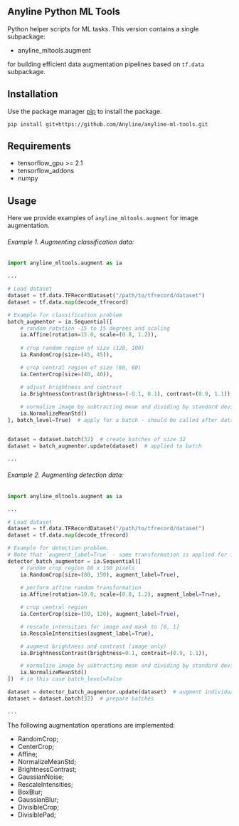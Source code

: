 Anyline Python ML Tools
----

Python helper scripts for ML tasks. 
This version contains a single subpackage:
 * anyline_mltools.augment
 
for building efficient data augmentation pipelines based on `tf.data` subpackage.

## Installation
Use the package manager [pip](https://pip.pypa.io/en/stable/) to install the package.
```
pip install git+https://github.com/Anyline/anyline-ml-tools.git
```


## Requirements

* tensorflow_gpu >= 2.1
* tensorflow_addons 
* numpy


## Usage

Here we provide examples of `anyline_mltools.augment` for image augmentation.


###### Example 1. Augmenting classification data:


```python
import anyline_mltools.augment as ia

...

# Load dataset 
dataset = tf.data.TFRecordDataset("/path/to/tfrecord/dataset")
dataset = tf.data.map(decode_tfrecord)

# Example for classification problem
batch_augmentor = ia.Sequential([
    # random rotation -15 to 15 degrees and scaling
    ia.Affine(rotation=15.0, scale=(0.8, 1.2)),  
    
    # crop random region of size (120, 100)
    ia.RandomCrop(size=(45, 45)),  

    # crop central region of size (80, 60)
    ia.CenterCrop(size=(40, 40)),  

    # adjust brightness and contrast
    ia.BrightnessContrast(brightness=(-0.1, 0.1), contrast=(0.9, 1.1)),  
    
    # normalize image by subtracting mean and dividing by standard deviation    
    ia.NormalizeMeanStd()
], batch_level=True)  # apply for a batch - should be called after dataset.batch(...)


dataset = dataset.batch(32)  # create batches of size 32
dataset = batch_augmentor.update(dataset)  # applied to batch 

... 

```

###### Example 2. Augmenting detection data:

```python
import anyline_mltools.augment as ia

...

# Load dataset 
dataset = tf.data.TFRecordDataset("/path/to/tfrecord/dataset")
dataset = tf.data.map(decode_tfrecord)

# Example for detection problem. 
# Note that `augment_label=True` - same transformation is applied for image and mask
detector_batch_augmentor = ia.Sequential([
    # random crop region 80 x 150 pixels
    ia.RandomCrop(size=(80, 150), augment_label=True),  
   
    # perform affine random transformation
    ia.Affine(rotation=10.0, scale=(0.8, 1.2), augment_label=True),  

    # crop central region
    ia.CenterCrop(size=(50, 120), augment_label=True),  

    # rescale intensities for image and mask to [0, 1]
    ia.RescaleIntensities(augment_label=True), 

    # augment brightness and contrast (image only)
    ia.BrightnessContrast(brightness=0.1, contrast=(0.9, 1.1)), 

    # normalize image by subtracting mean and dividing by standard deviation  
    ia.NormalizeMeanStd() 
])  # in this case batch_level=False

dataset = detector_batch_augmentor.update(dataset)  # augment individual images
dataset = dataset.batch(32)  # prepare batches

...

```


The following augmentation operations are implemented:

* RandomCrop;
* CenterCrop;
* Affine;
* NormalizeMeanStd;
* BrightnessContrast;
* GaussianNoise;
* RescaleIntensities;
* BoxBlur;
* GaussianBlur;
* DivisibleCrop;
* DivisiblePad;
